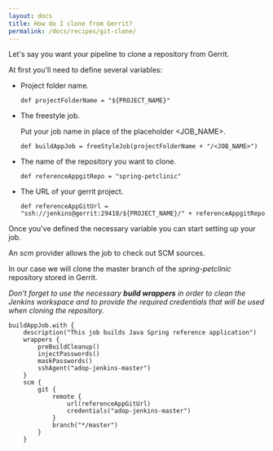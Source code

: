 ```yaml
---
layout: docs
title: How do I clone from Gerrit?
permalink: /docs/recipes/git-clone/
---
```


Let's say you want your pipeline to clone a repository from Gerrit.

At first you'll need to define several variables:

* Project folder name.

    ```
    def projectFolderName = "${PROJECT_NAME}"
    ```

* The freestyle job.

    Put your job name in place of the placeholder \<JOB_NAME\>.

    ```
    def buildAppJob = freeStyleJob(projectFolderName + "/<JOB_NAME>")
    ```

* The name of the repository you want to clone.

    ```
    def referenceAppgitRepo = "spring-petclinic"
    ```

* The URL of your gerrit project.

    ```
    def referenceAppGitUrl = "ssh://jenkins@gerrit:29418/${PROJECT_NAME}/" + referenceAppgitRepo
    ```

Once you've defined the necessary variable you can start setting up your job.

An _scm_ provider allows the job to check out SCM sources.

In our case we will clone the master branch of the _spring-petclinic_ repository stored in Gerrit.

_Don't forget to use the necessary **build wrappers** in order to clean the Jenkins workspace and to provide the required credentials that will be used when cloning the repository._

```
buildAppJob.with {
    description("This job builds Java Spring reference application")
    wrappers {
        preBuildCleanup()
        injectPasswords()
        maskPasswords()
        sshAgent("adop-jenkins-master")
    }
    scm {
        git {
            remote {
                url(referenceAppGitUrl)
                credentials("adop-jenkins-master")
            }
            branch("*/master")
        }
    }
```



